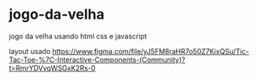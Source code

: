 # jogo-da-velha
 jogo da velha usando html css e javascript
 
 layout usado 
 https://www.figma.com/file/yJ5FM8raHR7o50Z7KixQSu/Tic-Tac-Toe-%7C-Interactive-Components-(Community)?t=RmrYDVvqWSGxK2Rs-0
